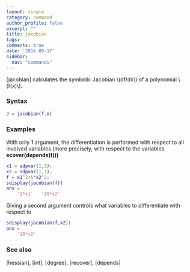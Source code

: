 ```yaml
---
layout: single
category: command
author_profile: false
excerpt: ""
title: jacobian
tags:
comments: true
date: '2016-09-17'
sidebar:
  nav: "commands"
---
```


[jacobian] calculates the symbolic Jacobian \\(df/dx\\) of a polynomial \\(f(x)\\).

### Syntax

````matlab
J = jacobian(f,x)
````

### Examples

With only 1 argument, the differentiation is performed with respect to all involved variables (more precisely, with respect to the variables **ecover(depends(f)))**

````matlab
x1 = sdpvar(1,1);
x2 = sdpvar(1,1);
f = x1^2+5*x2^2;
sdisplay(jacobian(f))
ans =
    '2*x1'   '10*x2'
````

Giving a second argument controls what variables to differentiate with respect to
````matlab
sdisplay(jacobian(f,x2))
ans =
    '10*x2'
````

### See also
[hessian], [int], [degree], [recover], [depends]

